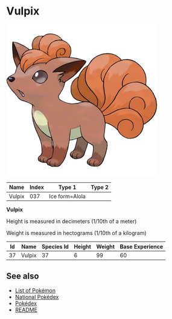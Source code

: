 # Vulpix


![Vulpix](images/037.png)

| **Name** | **Index** | **Type 1** | **Type 2** |
|----|----|----|----|
| Vulpix | 037 | Ice form=Alola  |  |

**Vulpix** 


Height is measured in decimeters (1/10th of a meter)

Weight is measured in hectograms (1/10th of a kilogram)

| **Id** | **Name** | **Species Id** | **Height** | **Weight** | **Base Experience** |
|--------|----------|----------------|------------|------------|---------------------|
| 37 | Vulpix | 37 | 6 | 99 | 60 |


## See also

- [List of Pokémon](../pokemon.md)
- [National Pokédex](../national_pokedex.md)
- [Pokédex](../pokedex.md)
- [README](../README.md)
